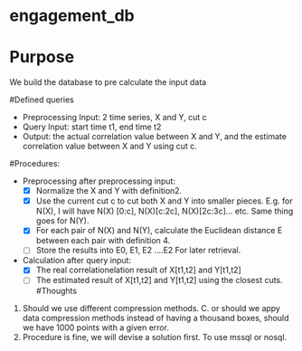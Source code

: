 # engagement_db
# Purpose
We  build the database to pre calculate the input data

#Defined queries
- Preprocessing Input: 2 time series, X and Y, cut c 
- Query Input: start time t1, end time t2 
- Output: the actual correlation value between X and Y, and the estimate correlation value between X and Y using cut c. 

#Procedures: 
- Preprocessing after preprocessing input: 
    - [X] Normalize the X and Y with definition2. 
    - [X] Use the current cut c to cut both X and Y into smaller pieces. E.g. for N(X), I will have N(X) [0:c], N(X)[c:2c], N(X)[2c:3c]… etc. Same thing goes for N(Y). 
    - [X] For each pair of N(X) and N(Y), calculate the Euclidean distance E between    each pair with definition 4. 
    - [ ] Store the results into E0, E1, E2 ….E2 For later retrieval. 
- Calculation after query input: 
    - [X] The real correlationelation result of X[t1,t2] and Y[t1,t2]
    - [ ] The estimated result of X[t1,t2] and Y[t1,t2] using the closest cuts. 
#Thoughts
1. Should we use different compression methods. C. or should we appy data compression methods instead of having a thousand boxes, should we have 1000 points with a given error. 
2. Procedure is fine, we will devise a solution first. To use mssql or nosql. 



